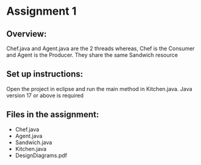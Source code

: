 # Assignment 1

## Overview:
Chef.java and Agent.java are the 2 threads whereas, Chef is the Consumer and Agent is the Producer. They share the same Sandwich resource

## Set up instructions:
Open the project in eclipse and run the main method in Kitchen.java. Java version 17 or above is required

## Files in the assignment:
* Chef.java
* Agent.java
* Sandwich.java
* Kitchen.java
* DesignDiagrams.pdf

